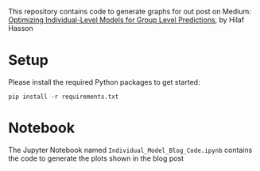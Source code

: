 This repository contains code to generate graphs for out post on Medium: 
<a href=""> Optimizing Individual-Level Models for Group Level Predictions</a>, by Hilaf Hasson
<br>

# Setup
Please install the required Python packages to get started: 
```
pip install -r requirements.txt
```

# Notebook
The Jupyter Notebook named `Individual_Model_Blog_Code.ipynb` contains the code to generate the plots shown in the blog post
